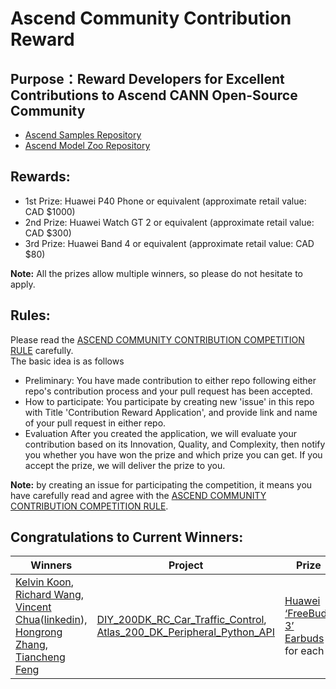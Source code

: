 # Ascend Community Contribution Reward
## Purpose：Reward Developers for Excellent Contributions to Ascend CANN Open-Source Community 
   - [Ascend Samples Repository](https://github.com/Ascend/samples) 
   - [Ascend Model Zoo Repository](https://github.com/Ascend/modelzoo)
## Rewards:
  - 1st Prize: Huawei P40 Phone or equivalent (approximate retail value: CAD $1000)
  - 2nd Prize: Huawei Watch GT 2 or equivalent (approximate retail value: CAD $300)
  - 3rd Prize: Huawei Band 4 or equivalent (approximate retail value: CAD $80)

**Note:** All the prizes allow multiple winners, so please do not hesitate to apply.

## Rules:
Please read the [ASCEND COMMUNITY CONTRIBUTION COMPETITION RULE](ASCEND_COMMUNITY_CONTRIBUTION_COMPETITION_RULES.md) carefully.  
The basic idea is as follows

- Preliminary:
   You have made contribution to either repo following either repo's contribution process and your pull request has been accepted.
- How to participate:
   You participate by creating new 'issue' in this repo with Title 'Contribution Reward Application', and provide link and name of your pull request in either repo.
- Evaluation
   After you created the application, we will evaluate your contribution based on its Innovation, Quality, and Complexity, then notify you whether you have won the prize and which prize you can get. If you accept the prize, we will deliver the prize to you.

**Note:** by creating an issue for participating the competition, it means you have carefully read and agree with the [ASCEND COMMUNITY CONTRIBUTION COMPETITION RULE](ASCEND_COMMUNITY_CONTRIBUTION_COMPETITION_RULES.md).

## Congratulations to Current Winners:
 
| Winners       | Project       | Prize         |
| ------------- | ------------- | ------------- |
| [Kelvin Koon](https://github.com/kelvinkoon), [Richard Wang](www.linkedin.com/in/ziyu-wang-2035b819), [Vincent Chua](https://github.com/vinchua)([linkedin](https://ca.linkedin.com/in/vincent-chua)), [Hongrong Zhang](https://github.com/WilliamZhangHR), [Tiancheng Feng](www.linkedin.com/in/tiancheng-feng-89704521a) | [DIY_200DK_RC_Car_Traffic_Control](https://gitee.com/ascend/samples/tree/master/python/contrib/DIY_200DK_RC_Car), [Atlas_200_DK_Peripheral_Python_API](https://gitee.com/ascend/samples/tree/master/python/level1_single_api/5_200dk_peripheral) |[Huawei ‘FreeBuds 3’ Earbuds](https://consumer.huawei.com/en/headphones/freebuds3/) for each |
